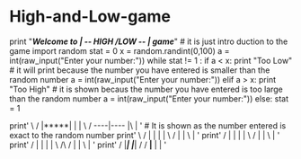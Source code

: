 # High-and-Low-game
print "*****Welcome to | -- HIGH /LOW -- | game*****" # it is just intro duction to the game
import random
stat = 0
x = random.randint(0,100)
a = int(raw_input("Enter your number:")) 
while stat != 1 :
	if a < x:
    		print "Too Low"           # it will print because the number you have entered is smaller than the random number
    		a = int(raw_input("Enter your number:"))
	elif a > x:
    		print "Too High"                 # it is shown becaus the number you have entered is too large than the random number
    		a = int(raw_input("Enter your number:"))
	else:
		stat = 1   

print'  \    /   |*****|   |     |   \            /   ----|----  |\    | '   # It is shown as the number  entered is exact to the random number
print'   \  /    |     |   |     |    \          /        |      | \   | '
print'    \/     |     |   |     |     \        /         |      |  \  | '
print'    /      |     |   |     |      \  /\  /          |      |   \ | '
print'   /       |_____|   |_____|       \/  \/       ____|____  |    \| ' 
